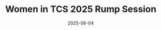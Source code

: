 ---
title: "Women in TCS 2025 Rump Session"
collection: talks
type: "Talk"
permalink: /talks/2025-06-04-WIT
venue: "UC-Berkeley Simnon's Institute"
duration: "3 minutes"
date: 2025-06-04
location: "Berkeley, CA, USA"
slidesurl: 'https://yixu-cs.github.io/files/WIT-SLC.pdf'
excerpt: "Briefly presented recent work on sublinear algorithms for estimating SLC costs."
---